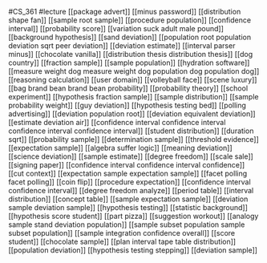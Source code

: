 #CS_361
#lecture
[[package advert]]
[[minus password]]
[[distribution shape fan]]
[[sample root sample]]
[[procedure population]]
[[confidence interval]]
[[probability score]]
[[variation suck adult male pound]]
[[background hypothesis]]
[[sand deviation]]
[[population root population deviation sqrt peer deviation]]
[[deviation estimate]]
[[interval parser minus]]
[[chocolate vanilla]]
[[distribution thesis distribution thesis]]
[[dog country]]
[[fraction sample]]
[[sample population]]
[[hydration software]]
[[measure weight dog measure weight dog population dog population dog]]
[[reasoning calculation]]
[[user domain]]
[[volleyball face]]
[[scene luxury]]
[[bag brand bean brand bean probability]]
[[probability theory]]
[[school experiment]]
[[hypothesis fraction sample]]
[[sample distribution]]
[[sample probability weight]]
[[guy deviation]]
[[hypothesis testing bed]]
[[polling advertising]]
[[deviation population root]]
[[deviation equivalent deviation]]
[[estimate deviation air]]
[[confidence interval confidence interval confidence interval confidence interval]]
[[student distribution]]
[[duration sqrt]]
[[probability sample]]
[[determination sample]]
[[threshold evidence]]
[[expectation sample]]
[[algebra suffer logic]]
[[meaning deviation]]
[[science deviation]]
[[sample estimate]]
[[degree freedom]]
[[scale sale]]
[[signing paper]]
[[confidence interval confidence interval confidence]]
[[cut context]]
[[expectation sample expectation sample]]
[[facet polling facet polling]]
[[coin flip]]
[[procedure expectation]]
[[confidence interval confidence interval]]
[[degree freedom analyze]]
[[period table]]
[[interval distribution]]
[[concept table]]
[[sample expectation sample]]
[[deviation sample deviation sample]]
[[hypothesis testing]]
[[statistic background]]
[[hypothesis score student]]
[[part pizza]]
[[suggestion workout]]
[[analogy sample stand deviation population]]
[[sample subset population sample subset population]]
[[sample integration confidence overall]]
[[score student]]
[[chocolate sample]]
[[plan interval tape table distribution]]
[[population deviation]]
[[hypothesis testing stepping]]
[[deviation sample]]
